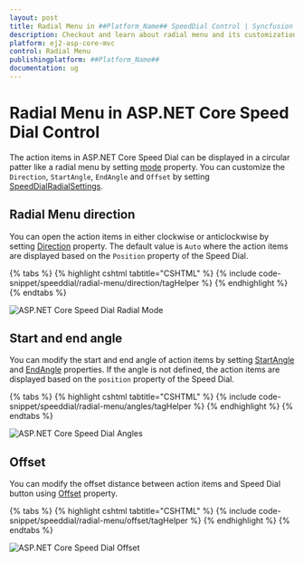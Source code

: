 ```yaml
---
layout: post
title: Radial Menu in ##Platform_Name## SpeedDial Control | Syncfusion
description: Checkout and learn about radial menu and its customization in ##Platform_Name## SpeedDial control of Syncfusion Essential JS 2 and more details.
platform: ej2-asp-core-mvc
control: Radial Menu
publishingplatform: ##Platform_Name##
documentation: ug
---
```


# Radial Menu in ASP.NET Core Speed Dial Control

The action items in ASP.NET Core Speed Dial can be displayed in a circular patter like a radial menu by setting [mode](https://help.syncfusion.com/cr/aspnetcore-js2/Syncfusion.EJ2.Buttons.SpeedDial.html#Syncfusion_EJ2_Buttons_SpeedDial_Mode) property. You can customize the `Direction`, `StartAngle`, `EndAngle` and `Offset` by setting [SpeedDialRadialSettings](https://help.syncfusion.com/cr/aspnetcore-js2/Syncfusion.EJ2.Buttons.SpeedDialRadialSettings.html).

## Radial Menu direction

You can open the action items in either clockwise or anticlockwise by setting [Direction](https://help.syncfusion.com/cr/aspnetcore-js2/Syncfusion.EJ2.Buttons.SpeedDialRadialSettings.html#Syncfusion_EJ2_Buttons_SpeedDialRadialSettings_Direction) property. The default value is `Auto` where the action items are displayed based on the `Position` property of the Speed Dial.

{% tabs %}
{% highlight cshtml tabtitle="CSHTML" %}
{% include code-snippet/speeddial/radial-menu/direction/tagHelper %}
{% endhighlight %}
{% endtabs %}

![ASP.NET Core Speed Dial Radial Mode](images/SpeedDial-RadialMenu.png)

## Start and end angle

You can modify the start and end angle of action items by setting [StartAngle](https://help.syncfusion.com/cr/aspnetcore-js2/Syncfusion.EJ2.Buttons.SpeedDialRadialSettings.html#Syncfusion_EJ2_Buttons_SpeedDialRadialSettings_StartAngle) and [EndAngle](https://help.syncfusion.com/cr/aspnetcore-js2/Syncfusion.EJ2.Buttons.SpeedDialRadialSettings.html#Syncfusion_EJ2_Buttons_SpeedDialRadialSettings_EndAngle) properties. If the angle is not defined, the action items are displayed based on the `position` property of the Speed Dial.

{% tabs %}
{% highlight cshtml tabtitle="CSHTML" %}
{% include code-snippet/speeddial/radial-menu/angles/tagHelper %}
{% endhighlight %}
{% endtabs %}

![ASP.NET Core Speed Dial Angles](images/SpeedDial-Angle.png)

## Offset

You can modify the offset distance between action items and Speed Dial button using [Offset](https://help.syncfusion.com/cr/aspnetcore-js2/Syncfusion.EJ2.Buttons.SpeedDialRadialSettings.html#Syncfusion_EJ2_Buttons_SpeedDialRadialSettings_Offset) property.

{% tabs %}
{% highlight cshtml tabtitle="CSHTML" %}
{% include code-snippet/speeddial/radial-menu/offset/tagHelper %}
{% endhighlight %}
{% endtabs %}

![ASP.NET Core Speed Dial Offset](images/SpeedDial-Offset.png)